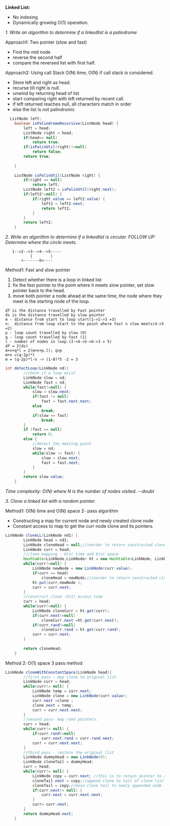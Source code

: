 **Linked List:**
- No indexing
- Dynamically growing O(1) operation.

*1. Write an algorithm to determine if a linkedlist is a palindrome*

Approach1: Two pointer (slow and fast) 
- Find the mid node
- reverse the second half
- compare the reversed list with first half.


Approach2: Using call Stack O(N) time, O(N) if call stack is considered.
- Store left and right as head.
- recurse till right is null.
- unwind by returning head of list
- start comparing right with left returned by recent call.
- if left returned reaches null, all characters match in order
- else the list is not palindromic
```java
  ListNode left;
	boolean isPalindromeRecursive(ListNode head) {
		left = head;
		ListNode right = head;
		if(head== null)
			return true;
		if(isPalinUtil(right)!=null)
			return false;
		return true;
		
	}
  
	ListNode isPalinUtil(ListNode right) {
		if(right == null)
			return left;
		ListNode left2 = isPalinUtil(right.next);
		if(left2!=null) {
			if(right.value == left2.value) {
				left2 = left2.next;
				return left2;
			}
		}
		return left2;
	}
  ```
*2. Write an algorithm to determine if a linkedlist is circular. FOLLOW UP: Determine where the circle meets.*

```
   1-->2-->3-->4-->5-----
           |		|
 	   <-------6<----
```
Method1: Fast and slow pointer
1. Detect whether there is a loop in linked list
2. fix the fast pointer to the point where it meets slow pointer, set slow pointer back to the head.
3. move both pointer a node ahead at the same time, the node where they meet is the starting node of the loop.
```
df is the distance travelled by Fast pointer
ds is the distance travelled by slow pointer
m - distance from start to loop start(1->2->3 =3)
n-  distance from loop start to the point where fast n slow meets(4->5 =2)
p - loop count travelled by slow (0)
q - loop count travelled by fast (1)
l - number of nodes in loop.(3->4->5->6->3 = 5)
df = 2(ds)
m+n+q*l = 2(m+n+p.l); q>p
m+n =(q-2p)*l
m = (q-2p)*l-n -> (1-0)*5 -2 = 3
```
```java
int detectLoop(LinkNode nd){
		//check if a loop exist
		LinkNode slow = nd;
		LinkNode fast = nd;
		while(fast!=null) {
			slow = slow.next;
			if(fast != null)
				fast = fast.next.next;
			else
				break;
			if(slow == fast)
				break;
		}
		if (fast == null)
			return 0;
		else {
			//detect the meeting point
			slow = nd;
			while(slow != fast) {
				slow = slow.next;
				fast = fast.next;
			}
		}
		return slow.value;
	}
```
*Time complexity: O(N) where N is the number of nodes visited. --doubt*

*3. Clone a linked list with a random pointer.*

Method1: O(N) time and O(N) space
2- pass algorithm
- Constructing a map for current node and newly created clone node
- Constant access to map to get the curr node clone and its pointers.
```java
LinkNode cloneLL(LinkNode nd1) {
		LinkNode head = nd1;
		LinkNode cloneHead = null;//inorder to return constructed clone
		LinkNode curr = head;
		//clone mapping - O(n) time and O(n) space
		Hashtable<LinkNode,LinkNode> ht = new Hashtable<LinkNode, LinkNode>();
		while(curr!=null) {
			LinkNode newNode = new LinkNode(curr.value);
			if(curr == head)
				cloneHead = newNode;//inorder to return constructed clone
			ht.put(curr,newNode );
			curr = curr.next;
		}
		//construct clone -O(1) access time
		curr = head;
		while(curr!=null) {
			LinkNode cloneCurr = ht.get(curr);
			if(curr.next!=null)
				cloneCurr.next =ht.get(curr.next);
			if(curr.rand!=null)
				cloneCurr.rand = ht.get(curr.rand);
			curr = curr.next;
		}
		
		return cloneHead;
	}
```
Method 2: O(1) space
3 pass method

```java
LinkNode cloneWithConstantSpace(LinkNode head){
		//first pass - map clone to original list
		LinkNode curr = head;
		while(curr!= null) {
			LinkNode temp = curr.next;
			LinkNode clone = new LinkNode(curr.value);
			curr.next =clone ;
			clone.next = temp;
			curr = curr.next.next;
		}
		//second pass- map rand pointers.
		curr = head;
		while(curr!= null) {
			if(curr.rand!=null)
				curr.next.rand = curr.rand.next;
			curr = curr.next.next;
		}
		//third pass - restore the original list
		LinkNode dummyHead = new LinkNode(0);
		LinkNode cloneTail = dummyHead;
		curr = head;
		while(curr!= null) {
			LinkNode copy = curr.next; //this is to retain pointer to clone
			cloneTail.next = copy;//append clone to tail of clone list
			cloneTail = copy;//move clone tail to newly appended node
			if(curr.next!= null) {
				curr.next = curr.next.next;
			}	
			curr= curr.next;
		}
		return dummyHead.next;
	}
```


